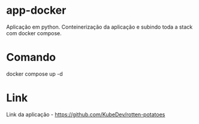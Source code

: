 # app-docker
Aplicação em python. Conteinerização da aplicação e subindo toda a stack com docker compose.

# Comando
 docker compose up -d

# Link
Link da aplicação - https://github.com/KubeDev/rotten-potatoes
